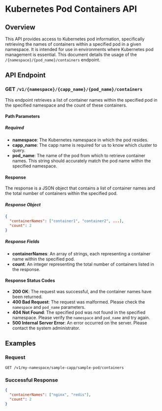 
# Kubernetes Pod Containers API

## Overview

This API provides access to Kubernetes pod information, specifically retrieving the names of containers within a specified pod in a given namespace. It is intended for use in environments where Kubernetes pod management is essential. This document details the usage of the `/{namespace}/{pod_name}/containers` endpoint.

## API Endpoint

### GET `/v1/{namespace}/{capp_name}/{pod_name}/containers`

This endpoint retrieves a list of container names within the specified pod in the specified namespace and the count of these containers.

#### Path Parameters

##### Required

- **namespace**: The Kubernetes namespace in which the pod resides.
- **capp_name**: The capp name is required for us to know which cluster to query.
- **pod_name**: The name of the pod from which to retrieve container names. This string should accurately match the pod name within the specified namespace.

#### Response

The response is a JSON object that contains a list of container names and the total number of containers within the specified pod.

##### Response Object

```json
{
  "containerNames": ["container1", "container2", ...],
  "count": 2
}
```

##### Response Fields

- **containerNames**: An array of strings, each representing a container name within the specified pod.
- **count**: An integer representing the total number of containers listed in the response.

#### Response Status Codes

- **200 OK**: The request was successful, and the container names have been returned.
- **400 Bad Request**: The request was malformed. Please check the `namespace` and `pod_name` parameters.
- **404 Not Found**: The specified pod was not found in the specified namespace. Please verify the `namespace` and `pod_name` and try again.
- **500 Internal Server Error**: An error occurred on the server. Please contact the system administrator.

## Examples

### Request

```
GET /v1/my-namespace/sample-capp/sample-pod/containers
```

### Successful Response

```json
{
  "containerNames": ["nginx", "redis"],
  "count": 2
}
```
